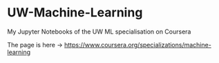 # UW-Machine-Learning
My Jupyter Notebooks of the UW ML specialisation on Coursera

The page is here -> https://www.coursera.org/specializations/machine-learning
